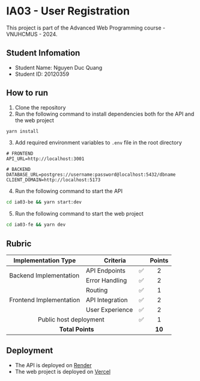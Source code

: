 
# IA03 - User Registration

This project is part of the Advanced Web Programming course - VNUHCMUS - 2024.

## Student Infomation

- Student Name: Nguyen Duc Quang
- Student ID: 20120359

## How to run

1. Clone the repository
2. Run the following command to install dependencies both for the API and the web project

```bash
yarn install
```

3. Add required environment variables to `.env` file in the root directory

```env
# FRONTEND
API_URL=http://localhost:3001

# BACKEND
DATABASE_URL=postgres://username:password@localhost:5432/dbname
CLIENT_DOMAIN=http://localhost:5173
```

4. Run the following command to start the API

```bash
cd ia03-be && yarn start:dev
```

5. Run the following command to start the web project

```bash
cd ia03-fe && yarn dev
```

## Rubric

<table>
    <thead>
        <tr>
            <th>Implementation Type</th>
            <th colspan=2>Criteria</th>
            <th>Points</th>
        </tr>
    </thead>
    <tbody>
        <tr>
            <td rowspan=2>Backend Implementation</td>
            <td>API Endpoints</td>
            <td>✅</td>
            <td align=center>2</td>
        </tr>
        <tr>
            <td>Error Handling</td>
            <td>✅</td>
            <td align=center>2</td>
        </tr>
        <tr>
            <td rowspan=3>Frontend Implementation</td>
            <td>Routing</td>
            <td>✅</td>
            <td align=center>1</td>
        </tr>
        <tr>
            <td>API Integration</td>
            <td>✅</td>
            <td align=center>2</td>
        </tr>
        <tr>
            <td>User Experience</td>
            <td>✅</td>
            <td align=center>2</td>
        </tr>
        <tr>
            <td colspan=2 align=center>Public host deployment</td>
            <td>✅</td>
            <td align=center>1</td>
        </tr>
        <tr>
            <td colspan=3 align=center><strong>Total Points</strong></td>
            <td align=center><strong>10</strong></td>
        </tr>
    </tbody>
</table>

## Deployment

- The API is deployed on [Render](https://dashboard.render.com/)
- The web project is deployed on [Vercel](https://ia-03-user-registration.vercel.app)
